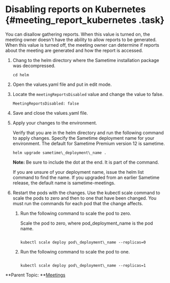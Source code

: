 # Disabling reports on Kubernetes {#meeting_report_kubernetes .task}

You can disallow gathering reports. When this value is turned on, the meeting owner doesn't have the ability to allow reports to be generated. When this value is turned off, the meeting owner can determine if reports about the meeting are generated and how the report is accessed.

1.  Chang to the helm directory where the Sametime installation package was decompressed.

    ``` {#codeblock_rbc_4km_s5b}
    cd helm
    ```

2.  Open the values.yaml file and put in edit mode.

3.  Locate the `meetingReportsDisabled` value and change the value to false.

    ``` {#codeblock_ucj_5km_s5b}
    MeetingReportsDisabled: false
    
    ```

4.  Save and close the values.yaml file.

5.  Apply your changes to the environment.

    Verify that you are in the helm directory and run the following command to apply changes. Specify the Sametime deployment name for your environment. The default for Sametime Premium version 12 is sametime.

    ``` {#codeblock_iyn_51d_d5b}
    helm upgrade sametime\_deployment\_name .
    ```

    **Note:** Be sure to include the dot at the end. It is part of the command.

    If you are unsure of your deployment name, issue the helm list command to find the name. If you upgraded from an earlier Sametime release, the default name is sametime-meetings.

6.  Restart the pods with the changes. Use the kubectl scale command to scale the pods to zero and then to one that have been changed. You must run the commands for each pod that the change affects.

    1.  Run the following command to scale the pod to zero.

        Scale the pod to zero, where pod\_deployment\_name is the pod name.

        ``` {#codeblock_cwz_mwc_d5b}
        
        kubectl scale deploy pod\_deployment\_name --replicas=0
        
        ```

    2.  Run the following command to scale the pod to one.

        ``` {#codeblock_i2c_4wc_d5b}
        
        kubectl scale deploy pod\_deployment\_name --replicas=1
        ```


**Parent Topic: **[Meetings](meetings_configuring.md)

